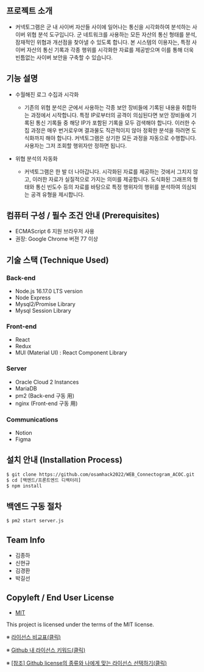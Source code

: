 ## 프로젝트 소개
- 커넥토그램은 군 내 사이버 자산들 사이에 일어나는 통신을 시각화하여 분석하는 사이버 위협 분석 도구입니다. 군 네트워크를 사용하는 모든 자산의 통신 형태를 분석, 잠재적인 위협과 개선점을 찾아낼 수 있도록 합니다.
본 시스템의 이용자는, 특정 사이버 자산의 통신 기록과 각종 행위를 시각화한 자료를 제공받으며 이를 통해 더욱 빈틈없는 사이버 보안을 구축할 수 있습니다.


## 기능 설명
- 수월해진 로그 수집과 시각화
	- 기존의 위협 분석은 군에서 사용하는 각종 보안 장비들에 기록된 내용을 취합하는 과정에서 시작합니다. 특정 IP로부터의 공격이 의심된다면 보안 장비들에 기록된 통신 기록들 중 해당 IP가 포함된 기록을 모두 검색해야 합니다. 이러한 수집 과정은 매우 번거로우며 결과물도 직관적이지 않아 정확한 분석을 하려면 도식화까지 해야 합니다.
커넥토그램은 상기한 모든 과정을 자동으로 수행합니다. 사용자는 그저 조회할 행위자만 정하면 됩니다.

- 위협 분석의 자동화
	- 커넥토그램은 한 발 더 나아갑니다. 시각화된 자료를 제공하는 것에서 그치지 않고, 이러한 자료가 실질적으로 가지는 의미를 제공합니다. 도식화된 그래프의 형태와 통신 빈도수 등의 자료를 바탕으로 특정 행위자의 행위를 분석하여 의심되는 공격 유형을 제시합니다.

## 컴퓨터 구성 / 필수 조건 안내 (Prerequisites)
* ECMAScript 6 지원 브라우저 사용
* 권장: Google Chrome 버젼 77 이상

## 기술 스택 (Technique Used) 

### Back-end
 - Node.js 16.17.0 LTS version
 - Node Express
 - Mysql2/Promise Library
 - Mysql Session Library

### Front-end
 - React
 - Redux
 - MUI (Material UI) : React Component Library

 ### Server
 - Oracle Cloud 2 Instances
 - MariaDB
 - pm2 (Back-end 구동 用)
 - nginx (Front-end 구동 用)

### Communications
 - Notion
 - Figma

## 설치 안내 (Installation Process)
```bash
$ git clone https://github.com/osamhack2022/WEB_Connectogram_ACOC.git
$ cd [백엔드/프론트엔드 디렉터리]
$ npm install
```

## 백엔드 구동 절차
```bash
$ pm2 start server.js
```

## Team Info
- 김종하
- 신현규
- 김경환
- 박길선

## Copyleft / End User License
 * [MIT](https://github.com/osam2020-WEB/Sample-ProjectName-TeamName/blob/master/license.md)

This project is licensed under the terms of the MIT license.

※ [라이선스 비교표(클릭)](https://olis.or.kr/license/compareGuide.do)

※ [Github 내 라이선스 키워드(클릭)](https://docs.github.com/en/github/creating-cloning-and-archiving-repositories/creating-a-repository-on-github/licensing-a-repository)

※ [\[참조\] Github license의 종류와 나에게 맞는 라이선스 선택하기(클릭)](https://flyingsquirrel.medium.com/github-license%EC%9D%98-%EC%A2%85%EB%A5%98%EC%99%80-%EB%82%98%EC%97%90%EA%B2%8C-%EB%A7%9E%EB%8A%94-%EB%9D%BC%EC%9D%B4%EC%84%A0%EC%8A%A4-%EC%84%A0%ED%83%9D%ED%95%98%EA%B8%B0-ae29925e8ff4)